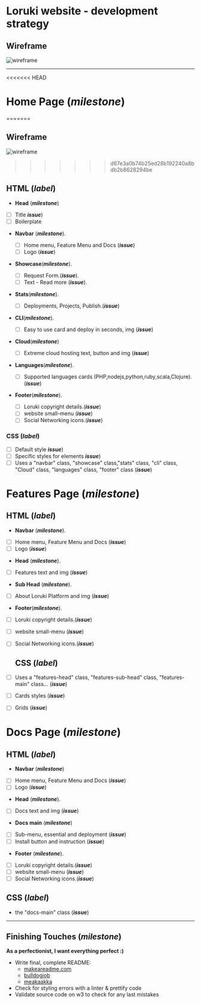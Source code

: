 # Loruki website - development strategy

## Wireframe

![wireframe](./wireframe.gif)

---

<<<<<<< HEAD
# Home Page (_milestone_)
=======
## Wireframe

![wireframe](https://github.com/sheybusta/loruki-website/blob/branch_mayuri_backlog/planning/Nw_wireframe.PNG)  
>>>>>>> d67e3a0b74b25ed28b192240a8bdb2b8628294be

## HTML (_label_)

- **Head** (**_milestone_**)
- [ ] Title **_issue_**)
- [ ] Boilerplate
- **Navbar** (**_milestone_**).

  - [ ] Home menu, Feature Menu and Docs (**_issue_**)
  - [ ] Logo (**_issue_**)

- **Showcase**(**_milestone_**).

  - [ ] Request Form.(**_issue_**).
  - [ ] Text - Read more (**_issue_**).

- **Stats**(**_milestone_**).

  - [ ] Deployments, Projects, Publish.(**_issue_**)

- **CLI**(**_milestone_**).

  - [ ] Easy to use card and deploy in seconds, img (**_issue_**)

- **Cloud**(**_milestone_**)

  - [ ] Extreme cloud hosting text, button and img (**_issue_**)

- **Languages**(**_milestone_**).

  - [ ] Supported languages cards (PHP,nodejs,python,ruby,scala,Clojure). (**_issue_**)

- **Footer**(**_milestone_**).

  - [ ] Loruki copyright details.(**_issue_**)
  - [ ] website small-menu (**_issue_**)
  - [ ] Social Networking icons.(**_issue_**)

### CSS (**_label_**)

- [ ] Default style **_issue_**)
- [ ] Specific styles for elements **_issue_**)
- [ ] Uses a "navbar" class, "showcase" class,"stats" class, "cli" class, "Cloud" class, "languages" class, "footer" class (**_issue_**)

# Features Page (**_milestone_**)

## HTML (_label_)

- **Navbar** (**_milestone_**).
- [ ] Home menu, Feature Menu and Docs (**_issue_**)
- [ ] Logo (**_issue_**)
- **Head** (**_milestone_**).
- [ ] Features text and img (**_issue_**)
- **Sub Head** (**_milestone_**).
- [ ] About Loruki Platform and img (**_issue_**)
- **Footer**(**_milestone_**).

- [ ] Loruki copyright details.(**_issue_**)
- [ ] website small-menu (**_issue_**)
- [ ] Social Networking icons.(**_issue_**)

  ## CSS (_label_)

- [ ] Uses a "features-head" class, "features-sub-head" class, "features-main" class... (**_issue_**)
- [ ] Cards styles (**_issue_**)
- [ ] Grids (**_issue_**)

# Docs Page (**_milestone_**)

## HTML (_label_)

- **Navbar** (**_milestone_**)
- [ ] Home menu, Feature Menu and Docs (**_issue_**)
- [ ] Logo (**_issue_**)
- **Head** (**_milestone_**).
- [ ] Docs text and img (**_issue_**)
- **Docs main** (**_milestone_**)
- [ ] Sub-menu, essential and deployment (**_issue_**)
- [ ] Install button and instruction (**_issue_**)

- **Footer** (**_milestone_**).
- [ ] Loruki copyright details.(**_issue_**)
- [ ] website small-menu (**_issue_**)
- [ ] Social Networking icons.(**_issue_**)

## CSS (_label_)

- the "docs-main" class (**_issue_**)

---

## Finishing Touches (_milestone_)

**As a perfectionist, I want everything perfect :)**

- Write final, complete README:
  - [makeareadme.com](https://www.makeareadme.com/)
  - [bulldogjob](https://bulldogjob.com/news/449-how-to-write-a-good-readme-for-your-github-project)
  - [meakaakka](https://medium.com/@meakaakka/a-beginners-guide-to-writing-a-kickass-readme-7ac01da88ab3)
- Check for styling errors with a linter & prettify code
- Validate source code on w3 to check for any last mistakes
